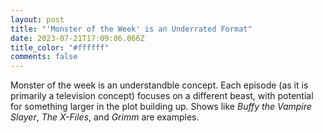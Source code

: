 ```yaml
---
layout: post
title: "'Monster of the Week' is an Underrated Format"
date: 2023-07-21T17:09:06.066Z
title_color: "#ffffff"
comments: false
---
```

Monster of the week is an understandble concept. Each episode (as it is primarily a television concept) focuses on a different beast, with potential for something larger in the plot building up. Shows like *Buffy the Vampire Slayer*, *The X-Files*, and *Grimm* are examples.